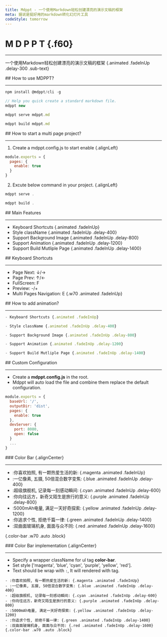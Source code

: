 ```yaml
---
title: Mdppt - 一个使用Markdown轻松创建漂亮的演示文稿的框架
meta: 据说是挺好用的markdown转化幻灯片工具
codeStyle: tomorrow
---
```


<slide class="bg-apple" :class="w60 auto alignCenter" image="https://mdppt-1254319003.cos.ap-chengdu.myqcloud.com/sea2.jpg darkLight">

# M D P P T {.f60}
---
一个使用Markdown轻松创建漂亮的演示文稿的框架 {.animated .fadeInUp .delay-300 .sub-text}
</slide>

<slide :class="w40 auto alignCenter">
## How to use MDPPT?

---
```js
npm install @mdppt/cli -g

// Help you quick create a standard markdown file.
mdppt new

mdppt serve mdppt.md

mdppt build mdppt.md
```
</slide>

<slide :class="w60 auto alignCenter">
## How to start a multi page project?

---
1. Create a mdppt.config.js to start enable {.alignLeft}
```js
module.exports = {
  pages: {
    enable: true
  }
}
```

2. Excute below command in your project. {.alignLeft}

```js
mdppt serve .

mdppt build .
```
</slide>

<slide class="bg-royal" :class="w40 auto alignCenter">
## Main Features

---
- Keyboard Shortcuts {.animated .fadeInUp}
- Style className {.animated .fadeInUp .delay-400}
- Support Background Image {.animated .fadeInUp .delay-800} 
- Support Animation {.animated .fadeInUp .delay-1200}
- Support Build Mutliple Page {.animated .fadeInUp .delay-1400}
</slide>

<slide :class="w40 auto alignCenter">
## Keyboard Shortcuts

---
- Page Next: ↓/→
- Page Prev: ↑/←
- FullScreen: F
- Preview: -/+
- Multi Pages Navigation: E
{.w70 .animated .fadeInUp}
</slide>

<slide :class="w50 auto alignCenter">
## How to add animation?

---
```js
- Keyboard Shortcuts {.animated .fadeInUp}

- Style className {.animated .fadeInUp .delay-400}

- Support Background Image {.animated .fadeInUp .delay-800} 

- Support Animation {.animated .fadeInUp .delay-1200}

- Support Build Mutliple Page {.animated .fadeInUp .delay-1400}
```
</slide>

<slide :class="w60 auto alignCenter">
## Custom Configuration

---
- Create a **mdppt.config.js** in the root.
- Mdppt will auto load the file and combine them replace the default configuration.

```js
module.exports = {
  baseUrl: '/',
  outputDir: 'dist',
  pages: {
    enable: true
  },
  devServer: {
    port: 8080,
    open: false
  }
  ...
}
```
</slide>

<slide class="w80 auto">
### Color Bar {.alignCenter}

---
- :你喜欢拍照, 有一颗热爱生活的新: {.magenta .animated .fadeInUp}
- :一亿像素, 五摄, 50倍混合数字变焦: {.blue .animated .fadeInUp .delay-400}
- :超级旗舰机, 记录每一刻感动瞬间: {.cyan .animated .fadeInUp .delay-600}
- :你向往远方，新奇又陌生是旅行的意义: {.purple .animated .fadeInUp .delay-800}
- :5000mAh电量, 满足一天好奇探索: {.yellow .animated .fadeInUp .delay-1200}
- :你追求个性, 拒绝千篇一律: {.green .animated .fadeInUp .delay-1400}
- :双曲面玻璃机身, 面面与众不同: {.red .animated .fadeInUp .delay-1600}

{.color-bar .w70 .auto .block}
</slide>

<slide class="w80 auto">
### Color Bar implementation {.alignCenter}

---

- Specify a wrapper className for ul tag **color-bar**.
- Set style ['magenta', 'blue', 'cyan', 'purple', 'yellow', 'red'].
- Text should be wrap with `:`, It will rendered with <span> tag.

```shell
- :你喜欢拍照, 有一颗热爱生活的新: {.magenta .animated .fadeInUp}
- :一亿像素, 五摄, 50倍混合数字变焦: {.blue .animated .fadeInUp .delay-400}
- :超级旗舰机, 记录每一刻感动瞬间: {.cyan .animated .fadeInUp .delay-600}
- :你向往远方，新奇又陌生是旅行的意义: {.purple .animated .fadeInUp .delay-800}
- :5000mAh电量, 满足一天好奇探索: {.yellow .animated .fadeInUp .delay-1200}
- :你追求个性, 拒绝千篇一律: {.green .animated .fadeInUp .delay-1400}
- :双曲面玻璃机身, 面面与众不同: {.red .animated .fadeInUp .delay-1600}
{.color-bar .w70 .auto .block}
```
</slide>
